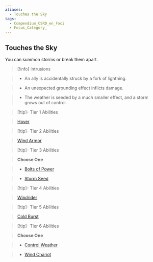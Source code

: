 ```yaml
---
aliases:
  - Touches the Sky
tags:
  - Compendium_CSRD_en_Foci
  - Focus_Category_
---
```

  
    
## Touches the Sky    
You can summon storms or break them apart.    
  
>[!info] Intrusions    
>- An ally is accidentally struck by a fork of lightning.    
>- An unexpected grounding effect inflicts damage.    
>- The weather is seeded by a much smaller effect, and a storm grows out of control.    
  
  
>[!tip]- Tier 1 Abilities    
> [Hover](Hover.md)    
  
  
>[!tip]- Tier 2 Abilities    
> [Wind Armor](Wind-Armor.md)    
  
  
>[!tip]- Tier 3 Abilities    
> **Choose One**    
>- [Bolts of Power](Bolts-of-Power.md)    
>- [Storm Seed](Storm-Seed.md)    
  
  
>[!tip]- Tier 4 Abilities    
> [Windrider](Windrider.md)    
  
  
>[!tip]- Tier 5 Abilities    
> [Cold Burst](Cold-Burst.md)    
  
  
>[!tip]- Tier 6 Abilities    
> **Choose One**    
>- [Control Weather](Control-Weather.md)    
>- [Wind Chariot](Wind-Chariot.md)